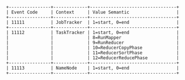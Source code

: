     +----------------+-------------+---------------------------------+
    | Event Code     | Context     | Value Semantic                  |
    +----------------+-------------+---------------------------------+
    | 11111          | JobTracker  | 1=start, 0=end                  |
    +----------------+-------------+---------------------------------+
    | 11112          | TaskTracker | 1=start, 0=end                  |
    |                |             | 8=RunMapper                     |
    |                |             | 9=RunReducer                    |
    |                |             | 10=ReducerCopyPhase             |
    |                |             | 11=ReducerSortPhase             |
    |                |             | 12=ReducerReducePhase           |
    +----------------+-------------+---------------------------------+
    | 11113          | NameNode    | 1=start, 0=end                  |
    +----------------+-------------+---------------------------------+